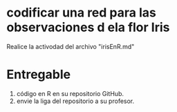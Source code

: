# codificar una red para las observaciones d ela flor Iris

Realice la activodad del archivo "irisEnR.md"

# Entregable

1. código en R en su repositorio GitHub.
2. envie la liga del repositorio a su profesor.
